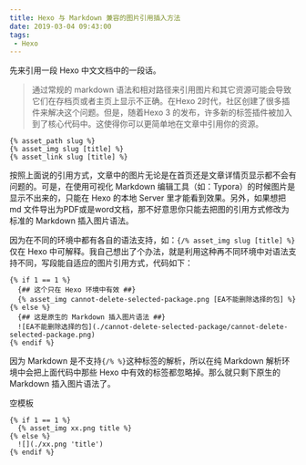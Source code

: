 ```yaml
---
title: Hexo 与 Markdown 兼容的图片引用插入方法
date: 2019-03-04 09:43:00
tags: 
 - Hexo
---
```


先来引用一段 Hexo 中文文档中的一段话。
> 通过常规的 markdown 语法和相对路径来引用图片和其它资源可能会导致它们在存档页或者主页上显示不正确。在Hexo 2时代，社区创建了很多插件来解决这个问题。但是，随着Hexo 3 的发布，许多新的标签插件被加入到了核心代码中。这使得你可以更简单地在文章中引用你的资源。

```
{% asset_path slug %}
{% asset_img slug [title] %}
{% asset_link slug [title] %}
```
按照上面说的引用方式，文章中的图片无论是在首页还是文章详情页显示都不会有问题的。可是，在使用可视化 Markdown 编辑工具（如：Typora）的时候图片是显示不出来的，只能在 Hexo 的本地 Server 里才能看到效果。另外，如果想把 md 文件导出为PDF或是word文档，那不好意思你只能去把图的引用方式修改为标准的 Markdown 插入图片语法。

因为在不同的环境中都有各自的语法支持，如：`{/% asset_img slug [title] %}` 仅在 Hexo 中可解释。我自己想出了个办法，就是利用这种再不同环境中对语法支持不同，写段能自适应的图片引用方式，代码如下：

```
{% if 1 == 1 %}
  {## 这个只在 Hexo 环境中有效 ##}
  {% asset_img cannot-delete-selected-package.png [EA不能删除选择的包] %}
{% else %}
  {## 这是原生的 Markdown 插入图片语法 ##}
  ![EA不能删除选择的包](./cannot-delete-selected-package/cannot-delete-selected-package.png)
{% endif %}
```

因为 Markdown 是不支持`{/% %}`这种标签的解析，所以在纯 Markdown 解析环境中会把上面代码中那些 Hexo 中有效的标签都忽略掉。那么就只剩下原生的 Markdown 插入图片语法了。

空模板
```
{% if 1 == 1 %} 
  {% asset_img xx.png title %}
{% else %}
  ![](./xx.png 'title')
{% endif %}
```
